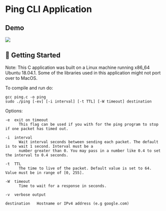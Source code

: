 # Ping CLI Application

## Demo
<img src='http://g.recordit.co/oJOYLtTW4T.gif' />

## 🚀 Getting Started
Note:
This C application was built on a Linux machine running x86_64 Ubuntu 18.04.1. Some of the libraries used in this application might not port over to MacOS.

To compile and run do:
```
gcc ping.c -o ping
sudo ./ping [-ev] [-i interval] [-t TTL] [-W timeout] destination
```

Options:
```
-e  exit on timeout
      This flag can be used if you with for the ping program to stop if one packet has timed out.
      
-i  interval
      Wait interval seconds between sending each packet. The default is to wait 1 second. Interval must be a  
      number greater than 0. You may pass in a number like 0.4 to set the interval to 0.4 seconds.
      
-t  TTL
      The time to live of the packet. Default value is set to 64. Value must be in range of [0, 255].
      
-W  timeout
      Time to wait for a response in seconds.
      
-v  verbose output

destination   Hostname or IPv4 address (e.g google.com)
```
